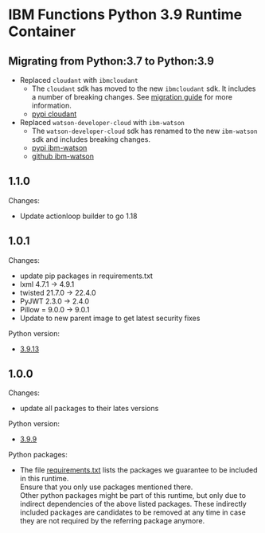 # IBM Functions Python 3.9 Runtime Container

## Migrating from Python:3.7 to Python:3.9
  - Replaced `cloudant` with `ibmcloudant`  
    - The `cloudant` sdk has moved to the new `ibmcloudant` sdk. It includes a number of breaking changes. See [migration guide](https://github.com/cloudant/python-cloudant/blob/master/MIGRATION.md) for more information.
    - [pypi cloudant](https://pypi.org/project/cloudant/)
  - Replaced `watson-developer-cloud` with `ibm-watson`
    - The `watson-developer-cloud` sdk has renamed to the new `ibm-watson` sdk and includes breaking changes.
    - [pypi ibm-watson](https://pypi.org/project/ibm-watson/)
    - [github ibm-watson](https://github.com/watson-developer-cloud/python-sdk)

## 1.1.0
Changes:
  - Update actionloop builder to go 1.18

## 1.0.1
Changes:
  - update pip packages in requirements.txt
  - lxml 4.7.1 -> 4.9.1
  - twisted 21.7.0 -> 22.4.0
  - PyJWT 2.3.0 -> 2.4.0
  - Pillow = 9.0.0 -> 9.0.1
  - Update to new parent image to get latest security fixes

Python version:
- [3.9.13](https://www.python.org/downloads/release/python-3913/)

## 1.0.0
Changes:
  - update all packages to their lates versions 

Python version:
  - [3.9.9](https://www.python.org/downloads/release/python-399/)

Python packages:
  - The file [requirements.txt](requirements.txt) lists the packages we guarantee to be included in this runtime.<br/>
    Ensure that you only use packages mentioned there.<br/>
    Other python packages might be part of this runtime, but only due to indirect dependencies of the above listed packages. These indirectly included packages are candidates to be removed at any time in case they are not required by the referring package anymore.